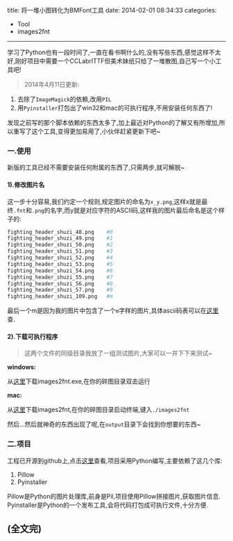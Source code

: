 title: 将一堆小图转化为BMFont工具
date: 2014-02-01 08:34:33
categories:
- Tool
- images2fnt
---

学习了Python也有一段时间了,一直在看书啊什么的,没有写些东西,感觉这样不太好,刚好项目中需要一个CCLabrlTTF但美术妹纸只给了一堆散图,自己写一个小工具吧!
<!--more-->

>2014年4月11日更新:
1. 去除了``ImageMagick``的依赖,改用``PIL``
2. 用``Pyinstaller``打包出了win32和mac的可执行程序,不用安装任何东西了!

发现之前写的那个脚本依赖的东西太多了,加上最近对Python的了解又有所增加,所以重写了这个工具,变得更加易用了,小伙伴赶紧更新下吧~

### 一.使用
新版的工具已经不需要安装任何附属的东西了,只需两步,就可解脱~

#### 1).修改图片名
这一步十分容易,我们约定一个规则,规定图片的命名为`x_y.png`,这样x就是最终`.fnt`和`.png`的名字,而y就是对应字符的ASCII码,这样我的图片最后命名是这个样子的:

```python
fighting_header_shuzi_48.png 	#0
fighting_header_shuzi_49.png 	#1
fighting_header_shuzi_50.png 	#2
fighting_header_shuzi_51.png 	#3
fighting_header_shuzi_52.png 	#4
fighting_header_shuzi_53.png 	#5
fighting_header_shuzi_54.png 	#6
fighting_header_shuzi_55.png 	#7
fighting_header_shuzi_56.png 	#8
fighting_header_shuzi_57.png 	#9
fighting_header_shuzi_109.png 	#m
```
最后一个m是因为我的图片中包含了一个`m`字样的图片,具体ascii码表可以在[这里][3]查.


#### 2).下载可执行程序

> 这两个文件的同级目录我放了一组测试图片,大家可以一并下下来测试~

**windows:**

从[这里][1]下载images2fnt.exe,在你的碎图目录双击运行

**mac:**

从[这里][2]下载images2fnt,在你的碎图目录启动终端,键入``./images2fnt``


然后...然后就神奇的东西出现了呢,在`output`目录下会找到你想要的东西~


### 二.项目
工程已开源到github上,点击[这里][4]查看,项目采用Python编写,主要依赖了这几个库:
1. Pillow
2. Pyinstaller

Pillow是Python的图片处理库,前身是Pil,项目使用Pillow拼接图片,获取图片信息.
Pyinstaller是Python的一个发布工具,会将代码打包成可执行文件,十分方便.



[1]:https://github.com/justbilt/fnt_convert/blob/master/bin/win32
[2]:https://github.com/justbilt/fnt_convert/blob/master/bin/mac
[3]:http://www.weste.net/tools/ASCII.asp
[4]:https://github.com/justbilt/fnt_convert



## (全文完)